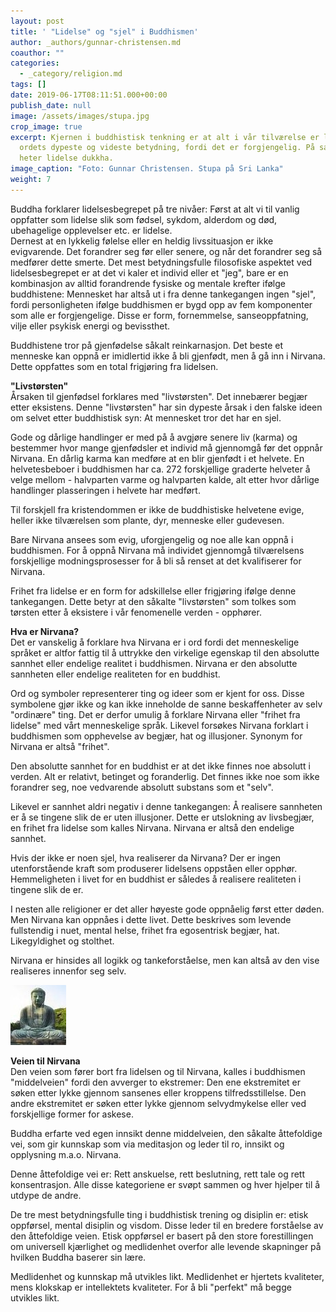 ```yaml
---
layout: post
title: ' "Lidelse" og "sjel" i Buddhismen'
author: _authors/gunnar-christensen.md
coauthor: ""
categories:
  - _category/religion.md
tags: []
date: 2019-06-17T08:11:51.000+00:00
publish_date: null
image: /assets/images/stupa.jpg
crop_image: true
excerpt: Kjernen i buddhistisk tenkning er at alt i vår tilværelse er lidelse i
  ordets dypeste og videste betydning, fordi det er forgjengelig. På sanskrit
  heter lidelse dukkha.
image_caption: "Foto: Gunnar Christensen. Stupa på Sri Lanka"
weight: 7
---
```

Buddha forklarer lidelsesbegrepet på tre nivåer: Først at alt vi til vanlig oppfatter som lidelse slik som fødsel, sykdom, alderdom og død, ubehagelige opplevelser etc. er lidelse.  
Dernest at en lykkelig følelse eller en heldig livssituasjon er ikke evigvarende. Det forandrer seg før eller senere, og når det forandrer seg så medfører dette smerte. Det mest betydningsfulle filosofiske aspektet ved lidelsesbegrepet er at det vi kaler et individ eller et "jeg", bare er en kombinasjon av alltid forandrende fysiske og mentale krefter ifølge buddhistene: Mennesket har altså ut i fra denne tankegangen ingen "sjel", fordi personligheten ifølge buddhismen er bygd opp av fem komponenter som alle er forgjengelige. Disse er form, fornemmelse, sanseoppfatning, vilje eller psykisk energi og bevissthet.

Buddhistene tror på gjenfødelse såkalt reinkarnasjon. Det beste et menneske kan oppnå er imidlertid ikke å bli gjenfødt, men å gå inn i Nirvana. Dette oppfattes som en total frigjøring fra lidelsen.

**"Livstørsten"**  
Årsaken til gjenfødsel forklares med "livstørsten". Det innebærer begjær etter eksistens. Denne "livstørsten" har sin dypeste årsak i den falske ideen om selvet etter buddhistisk syn: At mennesket tror det har en sjel.

Gode og dårlige handlinger er med på å avgjøre senere liv (karma) og bestemmer hvor mange gjenfødsler et individ må gjennomgå før det oppnår Nirvana. En dårlig karma kan medføre at en blir gjenfødt i et helvete. En helvetesbeboer i buddhismen har ca. 272 forskjellige graderte helveter å velge mellom - halvparten varme og halvparten kalde, alt etter hvor dårlige handlinger plasseringen i helvete har medført.

Til forskjell fra kristendommen er ikke de buddhistiske helvetene evige, heller ikke tilværelsen som plante, dyr, menneske eller gudevesen.

Bare Nirvana ansees som evig, uforgjengelig og noe alle kan oppnå i buddhismen. For å oppnå Nirvana må individet gjennomgå tilværelsens forskjellige modningsprosesser for å bli så renset at det kvalifiserer for Nirvana.

Frihet fra lidelse er en form for adskillelse eller frigjøring ifølge denne tankegangen. Dette betyr at den såkalte "livstørsten" som tolkes som tørsten etter å eksistere i vår fenomenelle verden - opphører.

**Hva er Nirvana?**  
Det er vanskelig å forklare hva Nirvana er i ord fordi det menneskelige språket er altfor fattig til å uttrykke den virkelige egenskap til den absolutte sannhet eller endelige realitet i buddhismen. Nirvana er den absolutte sannheten eller endelige realiteten for en buddhist.

Ord og symboler representerer ting og ideer som er kjent for oss. Disse symbolene gjør ikke og kan ikke inneholde de sanne beskaffenheter av selv "ordinære" ting. Det er derfor umulig å forklare Nirvana eller "frihet fra lidelse" med vårt menneskelige språk. Likevel forsøkes Nirvana forklart i buddhismen som opphevelse av begjær, hat og illusjoner. Synonym for Nirvana er altså "frihet".

Den absolutte sannhet for en buddhist er at det ikke finnes noe absolutt i verden. Alt er relativt, betinget og foranderlig. Det finnes ikke noe som ikke forandrer seg, noe vedvarende absolutt substans som et "selv".

Likevel er sannhet aldri negativ i denne tankegangen: Å realisere sannheten er å se tingene slik de er uten illusjoner. Dette er utslokning av livsbegjær, en frihet fra lidelse som kalles Nirvana. Nirvana er altså den endelige sannhet.

Hvis der ikke er noen sjel, hva realiserer da Nirvana? Der er ingen utenforstående kraft som produserer lidelsens oppståen eller opphør. Hemmeligheten i livet for en buddhist er således å realisere realiteten i tingene slik de er.

I nesten alle religioner er det aller høyeste gode oppnåelig først etter døden. Men Nirvana kan oppnåes i dette livet. Dette beskrives som levende fullstendig i nuet, mental helse, frihet fra egosentrisk begjær, hat. Likegyldighet og stolthet.

Nirvana er hinsides all logikk og tankeforståelse, men kan altså av den vise realiseres innenfor seg selv.

![](/assets/images/buddha.jpg)

**Veien til Nirvana**  
Den veien som fører bort fra lidelsen og til Nirvana, kalles i buddhismen "middelveien" fordi den avverger to ekstremer: Den ene ekstremitet er søken etter lykke gjennom sansenes eller kroppens tilfredsstillelse. Den andre ekstremitet er søken etter lykke gjennom selvydmykelse eller ved forskjellige former for askese.

Buddha erfarte ved egen innsikt denne middelveien, den såkalte åttefoldige vei, som gir kunnskap som via meditasjon og leder til ro, innsikt og opplysning m.a.o. Nirvana.

Denne åttefoldige vei er: Rett anskuelse, rett beslutning, rett tale og rett konsentrasjon. Alle disse kategoriene er svøpt sammen og hver hjelper til å utdype de andre.

De tre mest betydningsfulle ting i buddhistisk trening og disiplin er: etisk oppførsel, mental disiplin og visdom. Disse leder til en bredere forståelse av den åttefoldige veien. Etisk oppførsel er basert på den store forestillingen om universell kjærlighet og medlidenhet overfor alle levende skapninger på hvilken Buddha baserer sin lære.

Medlidenhet og kunnskap må utvikles likt. Medlidenhet er hjertets kvaliteter, mens klokskap er intellektets kvaliteter. For å bli "perfekt" må begge utvikles likt.
